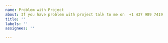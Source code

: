 ```yaml
---
name: Problem with Project
about: If you have problem with project talk to me on  +1 437 989 7419. Do not try to communicate with my developer or team talk to me otherwise. If you try mess with my 2 fav I will hunt you down whereever you're.
title: ''
labels: ''
assignees: ''

---
```



